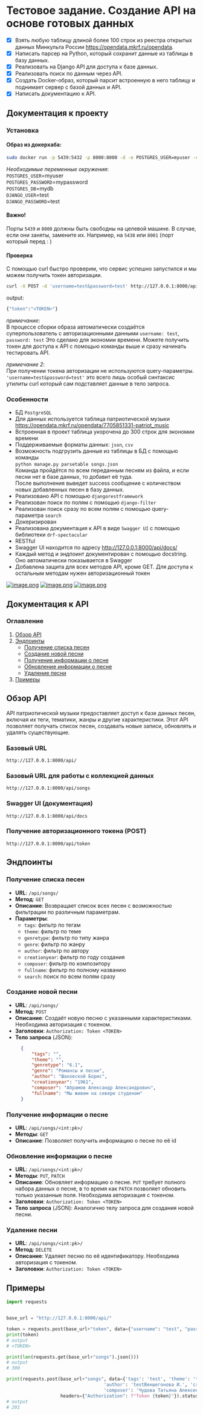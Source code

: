 # Тестовое задание. Создание API на основе готовых данных
- [x] Взять любую таблицу длиной более 100 строк из реестра открытых данных Минкульта России
https://opendata.mkrf.ru/opendata.
- [x] Написать парсер на Python, который сохранит данные из таблицы в базу данных.
- [x] Реализовать на Django API для доступа к базе данных.
- [x] Реализовать поиск по данным через API.
- [x] Создать Docker-образ, который парсит встроенную в него таблицу и поднимает сервер с 
базой данных и API.
- [x] Написать документацию к API.

## Документация к проекту

### Установка

#### Образ из докерхаба: <br>
```bash
sudo docker run -p 5439:5432 -p 8000:8000 -d -e POSTGRES_USER=myuser -e POSTGRES_PASSWORD=mypassword -e POSTGRES_DB=mydb -e DJANGO_USER=test -e DJANGO_PASSWORD=test paracosm17/testartlebedev
```
*Необходимые переменные окружения*: <br>
`POSTGRES_USER`=myuser <br>
`POSTGRES_PASSWORD`=mypassword <br>
`POSTGRES_DB`=mydb <br>
`DJANGO_USER`=test <br>
`DJANGO_PASSWORD`=test <br>
#### Важно!
Порты `5439` и `8000` должны быть свободны на целевой машине. В случае, если они заняты, замените их. Например, на `5438` или `8001` (порт который перед : )

#### Проверка
С помощью curl быстро проверим, что сервис успешно запустился и мы можем получить токен авторизации.
```bash
curl -X POST -d 'username=test&password=test' http://127.0.0.1:8000/api/token
```
output:
```bash
{"token":"<TOKEN>"}
```

*примечание*: <br>
В процессе сборки образа автоматически создаётся суперпользователь с авторизационными данными `username: test`, `password: test`
Это сделано для экономии времени. Можете получить токен для доступа к API с помощью команды выше и сразу начинать тестировать API.

*примечание 2*: <br>
При получении токена авторизации не используются query-параметры. `'username=test&password=test'` это всего лишь особый синтаксис утилиты curl который сам подставляет данные в тело запроса.

### Особенности
   - БД `PostgreSQL`
   - Для данных используется таблица патриотической музыки 
https://opendata.mkrf.ru/opendata/7705851331-patriot_music
   - Встроенная в проект таблица укорочена до 300 строк для экономии времени
   - Поддерживаемые форматы данных: `json`, `csv`
   - Возможность подгрузить данные из таблицы в БД с помощью команды <br>
   ``python manage.py parsetable songs.json`` <br>
   Команда пройдётся по всем переданным песням из файла, и если песни нет в базе данных, то добавит её туда. <br>
   После выполнения выведет success сообщение с количеством новых добавленных песен в базу данных.
   - Реализовано API с помощью `djangorestframework`
   - Реализован поиск по полям с помощью `django-filter`
   - Реализован поиск сразу по всем полям с помощью query-параметра `search`
   - Докеризирован
   - Реализована документация к API в виде `Swagger UI` с помощью библиотеки `drf-spectacular`
   - RESTful
   - Swagger UI находится по адресу http://127.0.0.1:8000/api/docs/
   - Каждый метод и эндпоинт документирован с помощью docstring. Оно автоматически показывается в Swagger
   - Добавлена защита для всех методов API, кроме GET. Для доступа к остальным методам нужен авторизационный токен

[![image.png](https://i.postimg.cc/4xN99yff/image.png)](https://postimg.cc/56TycxQT)
[![image.png](https://i.postimg.cc/W3HvX9rY/image.png)](https://postimg.cc/ftmpbf8Y)
[![image.png](https://i.postimg.cc/s21y7dGG/image.png)](https://postimg.cc/yJqwCGP7)

## Документация к API

### Оглавление
1. [Обзор API](#обзор-api)
2. [Эндпоинты](#эндпоинты)
   - [Получение списка песен](#получение-списка-песен)
   - [Создание новой песни](#создание-новой-песни)
   - [Получение информации о песне](#получение-информации-о-песне)
   - [Обновление информации о песне](#обновление-информации-о-песне)
   - [Удаление песни](#удаление-песни)
3. [Примеры](#примеры)

## Обзор API

API патриотической музыки предоставляет доступ к базе данных песен, включая их теги, тематики, жанры и другие 
характеристики. Этот API позволяет получать список песен, создавать новые записи, обновлять и удалять существующие.

### Базовый URL

```
http://127.0.0.1:8000/api/
```

### Базовый URL для работы с коллекцией данных

```
http://127.0.0.1:8000/api/songs
```

### Swagger UI (документация)

```
http://127.0.0.1:8000/api/docs
```

### Получение авторизационного токена (POST)

```
http://127.0.0.1:8000/api/token
```

## Эндпоинты

### Получение списка песен

- **URL**: `/api/songs/`
- **Метод**: `GET`
- **Описание**: Возвращает список всех песен с возможностью фильтрации по различным параметрам.
- **Параметры**:
  - `tags`: фильтр по тегам
  - `theme`: фильтр по теме
  - `genretype`: фильтр по типу жанра
  - `genre`: фильтр по жанру
  - `author`: фильтр по автору
  - `creationyear`: фильтр по году создания
  - `composer`: фильтр по композитору
  - `fullname`: фильтр по полному названию
  - `search`: поиск по всем полям сразу

### Создание новой песни

- **URL**: `/api/songs/`
- **Метод**: `POST`
- **Описание**: Создаёт новую песню с указанными характеристиками. Необходима авторизация с токеном.
- **Заголовки**: `Authorization: Token <TOKEN>`
- **Тело запроса** (JSON):
  ```json
    {
        "tags": "",
        "theme": "",
        "genretype": "6.1",
        "genre": "Романсы и песни",
        "author": "Шаховской Борис",
        "creationyear": "1961",
        "composer": "Абрамов Александр Александрович",
        "fullname": "Мы живем на севере студеном"
    }
  ```

### Получение информации о песне

- **URL**: `/api/songs/<int:pk>/`
- **Методы**: `GET`
- **Описание**: Позволяет получить информацию о песне по её id

### Обновление информации о песне

- **URL**: `/api/songs/<int:pk>/`
- **Методы**: `PUT`, `PATCH`
- **Описание**: Обновляет информацию о песне. `PUT` требует полного набора данных о песне, в то время как `PATCH` 
позволяет обновить только указанные поля. Необходима авторизация с токеном.
- **Заголовки**: `Authorization: Token <TOKEN>`
- **Тело запроса** (JSON): Аналогично телу запроса для создания новой песни.

### Удаление песни

- **URL**: `/api/songs/<int:pk>/`
- **Метод**: `DELETE`
- **Описание**: Удаляет песню по её идентификатору. Необходима авторизация с токеном.
- **Заголовки**: `Authorization: Token <TOKEN>`


## Примеры
```python
import requests


base_url = "http://127.0.0.1:8000/api/"

token = requests.post(base_url+"token", data={"username": "test", "password": "test"}).json().get("token")
print(token)
# output
# <TOKEN>

print(len(requests.get(base_url+"songs").json()))
# output
# 300

print(requests.post(base_url+"songs", data={'tags': 'test', 'theme': 'test', 'genretype': 'test4.1', 'genre': 'testКантаты',
                                    'author': 'testВекшегонова И.', 'creationyear': '1971',
                                    'composer': 'Чудова Татьяна Алексеевна test', 'fullname': 'Богатыри'},
                    headers={"Authorization": f"Token {token}"}).status_code)
# output
# 201
```

